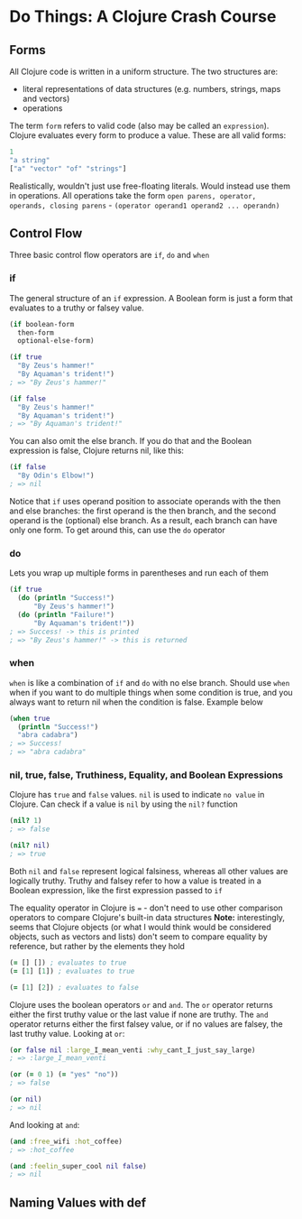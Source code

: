 # Do Things: A Clojure Crash Course

## Forms

All Clojure code is written in a uniform structure. The two structures are:

- literal representations of data structures (e.g. numbers, strings, maps and vectors)
- operations

The term `form` refers to valid code (also may be called an `expression`). Clojure evaluates every form to produce a value. These are all valid forms:

```clj
1
"a string"
["a" "vector" "of" "strings"]
```

Realistically, wouldn't just use free-floating literals. Would instead use them in operations. All operations take the form `open parens, operator, operands, closing parens` - `(operator operand1 operand2 ... operandn)`

## Control Flow

Three basic control flow operators are `if`, `do` and `when`

### if

The general structure of an `if` expression. A Boolean form is just a form that evaluates to a truthy or falsey value.

```clj
(if boolean-form
  then-form
  optional-else-form)

(if true
  "By Zeus's hammer!"
  "By Aquaman's trident!")
; => "By Zeus's hammer!"

(if false
  "By Zeus's hammer!"
  "By Aquaman's trident!")
; => "By Aquaman's trident!"
```

You can also omit the else branch. If you do that and the Boolean expression is false, Clojure returns nil, like this:

```clj
(if false
  "By Odin's Elbow!")
; => nil
```

Notice that `if` uses operand position to associate operands with the then and else branches: the first operand is the then branch, and the second operand is the (optional) else branch. As a result, each branch can have only one form. To get around this, can use the `do` operator

### do

Lets you wrap up multiple forms in parentheses and run each of them

```clj
(if true
  (do (println "Success!")
      "By Zeus's hammer!")
  (do (println "Failure!")
      "By Aquaman's trident!"))
; => Success! -> this is printed
; => "By Zeus's hammer!" -> this is returned
```

### when

`when` is like a combination of `if` and `do` with no else branch. Should use `when` when if you want to do multiple things when some condition is true, and you always want to return nil when the condition is false. Example below

```clj
(when true
  (println "Success!")
  "abra cadabra")
; => Success!
; => "abra cadabra"
```

### nil, true, false, Truthiness, Equality, and Boolean Expressions

Clojure has `true` and `false` values. `nil` is used to indicate `no value` in Clojure. Can check if a value is `nil` by using the `nil?` function

```clj
(nil? 1)
; => false

(nil? nil)
; => true
```

Both `nil` and `false` represent logical falsiness, whereas all other values are logically truthy. Truthy and falsey refer to how a value is treated in a Boolean expression, like the first expression passed to `if`

The equality operator in Clojure is `=` - don't need to use other comparison operators to compare Clojure's built-in data structures
**Note:** interestingly, seems that Clojure objects (or what I would think would be considered objects, such as vectors and lists) don't seem to compare equality by reference, but rather by the elements they hold

```clj
(= [] []) ; evaluates to true
(= [1] [1]) ; evaluates to true

(= [1] [2]) ; evaluates to false
```

Clojure uses the boolean operators `or` and `and`. The `or` operator returns either the first truthy value or the last value if none are truthy. The `and` operator returns either the first falsey value, or if no values are falsey, the last truthy value. Looking at `or`:

```clj
(or false nil :large_I_mean_venti :why_cant_I_just_say_large)
; => :large_I_mean_venti

(or (= 0 1) (= "yes" "no"))
; => false

(or nil)
; => nil
```

And looking at `and`:

```clj
(and :free_wifi :hot_coffee)
; => :hot_coffee

(and :feelin_super_cool nil false)
; => nil
```

## Naming Values with def
